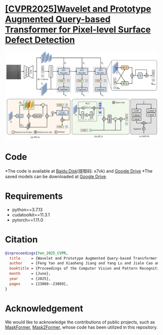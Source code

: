# [\[CVPR2025\]Wavelet and Prototype Augmented Query-based Transformer for Pixel-level Surface Defect Detection](https://openaccess.thecvf.com/content/CVPR2025/papers/Yan_Wavelet_and_Prototype_Augmented_Query-based_Transformer_for_Pixel-level_Surface_Defect_CVPR_2025_paper.pdf)

![image](.//network.png)
# Code
*The code is available at [Baidu Disk]( https://pan.baidu.com/s/1oc3gSLK7KsE4satHqBKDNQ?pwd=x7vk)(提取码: x7vk) and [Google Drive](https://drive.google.com/drive/folders/1HDRzqXynM4jp66FSBVcXoyJOrTB_jkLX?usp=sharing) 
*The saved models can be downloaded at [Google Drive](https://drive.google.com/drive/folders/1HDRzqXynM4jp66FSBVcXoyJOrTB_jkLX?usp=sharing).
# Requirements
* python==3.7.13 
* cudatoolkit==11.3.1 
* pytorch==1.11.0 
# Citation
```bibtex
@inproceedings{Yan_2025_CVPR,
  title     = {Wavelet and Prototype Augmented Query-based Transformer for Pixel-level Surface Defect Detection},
  author    = {Feng Yan and Xiaoheng Jiang and Yang Lu and Jiale Cao and Dong Chen and Mingliang Xu},
  booktitle = {Proceedings of the Computer Vision and Pattern Recognition Conference (CVPR)},
  month     = {June},
  year      = {2025},
  pages     = {23860--23869},
}
```
# Acknowledgement
We would like to acknowledge the contributions of public projects, such as [MaskFormer](https://github.com/facebookresearch/MaskFormer), [Mask2Former](https://github.com/facebookresearch/Mask2Former), whose code has been utilized in this repository.
